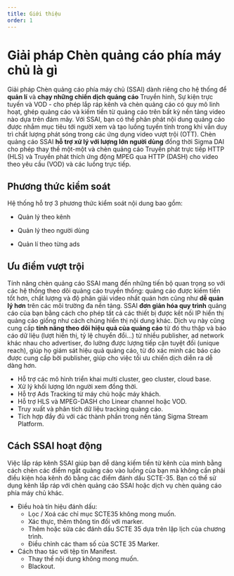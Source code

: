 ```yaml
---
title: Giới thiệu
order: 1
---
```

# Giải pháp Chèn quảng cáo phía máy chủ là gì
Giải pháp Chèn quảng cáo phía máy chủ (SSAI) dành riêng cho hệ thống để **quản lí** và **chạy những chiến dịch quảng cáo** Truyền hình, Sự kiện trực tuyến và VOD - cho phép lắp ráp kênh và chèn quảng cáo có quy mô linh hoạt, ghép quảng cáo và kiếm tiền từ quảng cáo trên bất kỳ nền tảng video nào dựa trên đám mây. 
Với SSAI, bạn có thể phân phát nội dung quảng cáo được nhắm mục tiêu tới người xem và tạo luồng tuyến tính trong khi vẫn duy trì chất lượng phát sóng trong các ứng dụng video vượt trội (OTT). Chèn quảng cáo SSAI **hỗ trợ xử lý với lượng lớn người dùng** đồng thời Sigma DAI cho phép thay thế một-một và chèn quảng cáo Truyền phát trực tiếp HTTP (HLS) và Truyền phát thích ứng động MPEG qua HTTP (DASH) cho video theo yêu cầu (VOD) và các luồng trực tiếp.

## Phương thức kiểm soát

Hệ thống hỗ trợ 3 phương thức kiểm soát nội dung bao gồm:

* Quản lý theo kênh

* Quản lý theo người dùng

* Quản lí theo từng ads
## Ưu điểm vượt trội

Tính năng chèn quảng cáo SSAI mang đến những tiến bộ quan trọng so với các hệ thống theo dõi quảng cáo truyền thống: quảng cáo được kiếm tiền tốt hơn, chất lượng và độ phân giải video nhất quán hơn cũng như **dễ quản lý hơn** trên các môi trường đa nền tảng. SSAI **đơn giản hóa quy trình** quảng cáo của bạn bằng cách cho phép tất cả các thiết bị được kết nối IP hiển thị quảng cáo giống như cách chúng hiển thị nội dung khác. Dịch vụ này cũng cung cấp **tính năng theo dõi hiệu quả của quảng cáo** từ đó thu thập và báo cáo dữ liệu (lượt hiển thị, tỷ lệ chuyển đổi…) từ nhiều publisher, ad network khác nhau cho advertiser, đo lường được lượng tiếp cận tuyệt đối (unique reach),  giúp họ giám sát hiệu quả quảng cáo, từ đó xác minh các báo cáo được cung cấp bởi publisher, giúp cho việc tối ưu chiến dịch diễn ra dễ dàng hơn.
* Hỗ trợ các mô hình triển khai multi cluster, geo cluster, cloud base.
* Xử lý khối lượng lớn người xem đồng thời.
* Hỗ trợ Ads Tracking từ máy chủ hoặc máy khách.
* Hỗ trợ HLS và MPEG-DASH cho Linear channel hoặc VOD.
* Truy xuất và phân tích dữ liệu tracking quảng cáo.
* Tích hợp đầy đủ với các thành phần trong nền tảng Sigma Stream Platform.
## Cách SSAI hoạt động
Việc lắp ráp kênh SSAI giúp bạn dễ dàng kiếm tiền từ kênh của mình bằng cách chèn các điểm ngắt quảng cáo vào luồng của bạn mà không cần phải điều kiện hóa kênh đó bằng các điểm đánh dấu SCTE-35. Bạn có thể sử dụng kênh lắp ráp với chèn quảng cáo SSAI hoặc dịch vụ chèn quảng cáo phía máy chủ khác.
* Điều hoà tín hiệu đánh dấu:
    * Lọc / Xoá các chỉ mục SCTE35 không mong muốn.
    * Xác thực, thêm thông tin đối với marker.
    * Thêm hoặc sửa các đánh dấu SCTE 35 dựa trên lập lịch của chương trình.
    * Điều chỉnh các tham số của SCTE 35 Marker.
* Cách thao tác với tệp tin Manifest.
    * Thay thế nội dung không mong muốn.
    * Blackout.

